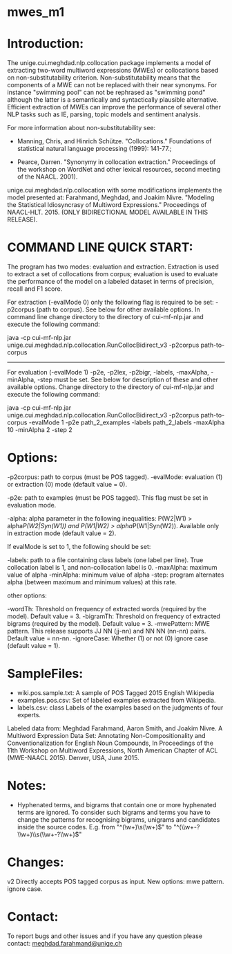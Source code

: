# mwes_m1

Introduction:
=======================================================

The unige.cui.meghdad.nlp.collocation package implements a model of extracting two-word multiword expressions (MWEs) or collocations based on non-substitutability criterion. Non-substitutability means that the components of a MWE can not be replaced with their near synonyms. For instance "swimming pool" can not be rephrased as "swimming pond" although the latter is a semantically and syntactically plausible alternative. Efficient extraction of MWEs can improve the performance of several other NLP tasks such as IE, parsing, topic models and sentiment analysis. 

For more information about non-substitutability see: 

- Manning, Chris, and Hinrich Schütze. "Collocations." Foundations of statistical natural language processing (1999): 141-77.; 

- Pearce, Darren. "Synonymy in collocation extraction." Proceedings of the workshop on WordNet and other lexical resources, second meeting of the NAACL. 2001). 

unige.cui.meghdad.nlp.collocation with some modifications implements the model presented at: Farahmand, Meghdad, and Joakim Nivre. "Modeling the Statistical Idiosyncrasy of Multiword Expressions." Proceedings of NAACL-HLT. 2015. (ONLY BIDIRECTIONAL MODEL AVAILABLE IN THIS RELEASE).


COMMAND LINE QUICK START:
=======================================================

The program has two modes: evaluation and extraction. Extraction is used to extract a set of collocations from corpus; evaluation is used to evaluate the performance of the model on a labeled dataset in terms of precision, recall and F1 score.
 
For extraction (-evalMode 0) only the following flag is required to be set: -p2corpus (path to corpus). See below for other available options. In command line change directory to the directory of cui-mf-nlp.jar and execute the following command: 

java -cp cui-mf-nlp.jar unige.cui.meghdad.nlp.collocation.RunCollocBidirect_v3 -p2corpus path-to-corpus

-------------------------------------------------------

For evaluation (-evalMode 1) -p2e, -p2lex, -p2bigr, -labels, -maxAlpha, -minAlpha, -step must be set. See below for description of these and other available options. Change directory to the directory of cui-mf-nlp.jar and execute the following command:

java -cp cui-mf-nlp.jar unige.cui.meghdad.nlp.collocation.RunCollocBidirect_v3 -p2corpus path-to-corpus -evalMode 1 -p2e path_2_examples -labels path_2_labels -maxAlpha 10 -minAlpha 2 -step 2


Options:
=======================================================

-p2corpus: path to corpus (must be POS tagged).
-evalMode: evaluation (1) or extraction (0) mode (default value = 0).

-p2e: path to examples (must be POS tagged). This flag must be set in evaluation mode. 

-alpha: alpha parameter in the following inequalities: P(W2|W1) > alpha*P(W2|Syn(W1)) and P(W1|W2) > alpha*P(W1|Syn(W2)). Available only in extraction mode (default value = 2).

If evalMode is set to 1, the following should be set:

-labels: path to a file containing class labels (one label per line). True collocation label is 1, and non-collocation label is 0. 
-maxAlpha: maximum value of alpha
-minAlpha: minimum value of alpha
-step: program alternates alpha (between maximum and minimum values) at this rate.

other options:

-wordTh: Threshold on frequency of extracted words (required by the model). Default value = 3.
-bigramTh: Threshold on frequency of extracted bigrams (required by the model). Default value = 3.
-mwePattern: MWE pattern. This release supports JJ NN (jj-nn) and NN NN (nn-nn) pairs. Default value = nn-nn.
-ignoreCase: Whether (1) or not (0) ignore case (default value = 1).


SampleFiles:
=======================================================

- wiki.pos.sample.txt: A sample of POS Tagged 2015 English Wikipedia
- examples.pos.csv: Set of labeled examples extracted from Wikipedia. 
- labels.csv: class Labels of the examples based on the judgments of four experts.

Labeled data from: Meghdad Farahmand, Aaron Smith, and Joakim Nivre. A Multiword Expression Data Set: Annotating Non-Compositionality and Conventionalization for English Noun Compounds, In Proceedings of the 11th Workshop on Multiword Expressions, North American Chapter of ACL (MWE-NAACL 2015). Denver, USA, June 2015.


Notes:
=======================================================

- Hyphenated terms, and bigrams that contain one or more hyphenated terms are ignored. To consider such bigrams and terms you have to change the patterns for recognising bigrams, unigrams and candidates inside the source codes. 
E.g. 
from
"^(\\w+)\\s(\\w+)$" 
to 
"^(\\w+-?\\w+)\\s(\\w+-?\\w+)$"


Changes:
=======================================================

v2	Directly accepts POS tagged corpus as input. New options: mwe pattern. ignore case. 


Contact:
=======================================================

To report bugs and other issues and if you have any question please contact: meghdad.farahmand@unige.ch


